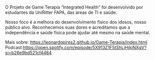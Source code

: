 O Projeto de Game Terapia “Integrated Health” foi desenvolvido por estudantes da UniRitter FAPA, das áreas de TI e saúde.

Nosso foco é a melhora do desenvolvimento físico dos idosos, nosso público alvo.
Reconhecemos suas dores e acreditamos que a independência e saúde física pode ajudar até mesmo na saúde mental.

Mais sobre: https://leonardopires2.github.io/Game-Terapia/index.html
Podcast:https://open.spotify.com/episode/5X913Z1F5tShLjHjkjNXgV?si=b26e9bd521cf4484
